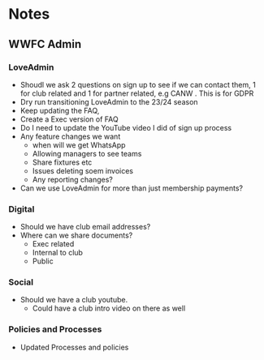 # Notes

## WWFC Admin
### LoveAdmin
- Shoudl we ask 2 questions on sign up to see if we can contact them, 1 for club related and 1 for partner related, e.g CANW . This is for GDPR
- Dry run transitioning LoveAdmin to the 23/24 season
- Keep updating the FAQ,
- Create a Exec version of FAQ
- Do I need to update the YouTube video I did of sign up process
- Any feature changes we want
  - when will we get WhatsApp
  - Allowing managers to see teams
  - Share fixtures etc
  - Issues deleting soem invoices
  - Any reporting changes?
- Can we use LoveAdmin for more than just membership payments?

### Digital
- Should we have club email addresses?
- Where can we share documents?
  - Exec related
  - Internal to club
  - Public

### Social
- Should we have a club youtube. 
  - Could have a club intro video on there as well

### Policies and Processes
- Updated Processes and policies


